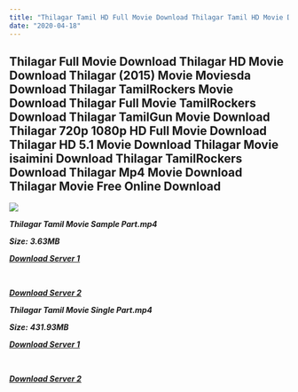 ```yaml
---
title: "Thilagar Tamil HD Full Movie Download Thilagar Tamil HD Movie Download"
date: "2020-04-18"
---
```


## Thilagar Full Movie Download Thilagar HD Movie Download Thilagar (2015) Movie Moviesda Download Thilagar TamilRockers Movie Download Thilagar Full Movie TamilRockers Download Thilagar TamilGun Movie Download Thilagar 720p 1080p HD Full Movie Download Thilagar HD 5.1 Movie Download Thilagar Movie isaimini Download Thilagar TamilRockers Download Thilagar Mp4 Movie Download Thilagar Movie Free Online Download

![](https://images.moviebuff.com/05131e2d-4345-4e36-be38-74c44b592948?w=1000)

**_Thilagar Tamil Movie Sample Part.mp4_**

**_Size:_** **_3.63MB_**

**_[Download Server 1](http://s4.uptofiles.net//files/Tamil{300377c8a1a3ba2999b4bbe3381b1ea1a812b0b70d21946c68d529294a5c2999}202015{300377c8a1a3ba2999b4bbe3381b1ea1a812b0b70d21946c68d529294a5c2999}20Movies/Thilagar{300377c8a1a3ba2999b4bbe3381b1ea1a812b0b70d21946c68d529294a5c2999}20(2015)/Thilagar{300377c8a1a3ba2999b4bbe3381b1ea1a812b0b70d21946c68d529294a5c2999}20(640x360)/Thilagar{300377c8a1a3ba2999b4bbe3381b1ea1a812b0b70d21946c68d529294a5c2999}20HD{300377c8a1a3ba2999b4bbe3381b1ea1a812b0b70d21946c68d529294a5c2999}20Sample.mp4)_**

**_[  
](http://s4.uptofiles.net//files/Tamil{300377c8a1a3ba2999b4bbe3381b1ea1a812b0b70d21946c68d529294a5c2999}202015{300377c8a1a3ba2999b4bbe3381b1ea1a812b0b70d21946c68d529294a5c2999}20Movies/Thilagar{300377c8a1a3ba2999b4bbe3381b1ea1a812b0b70d21946c68d529294a5c2999}20(2015)/Thilagar{300377c8a1a3ba2999b4bbe3381b1ea1a812b0b70d21946c68d529294a5c2999}20(640x360)/Thilagar{300377c8a1a3ba2999b4bbe3381b1ea1a812b0b70d21946c68d529294a5c2999}20HD{300377c8a1a3ba2999b4bbe3381b1ea1a812b0b70d21946c68d529294a5c2999}20Sample.mp4)_**

**_[Download Server 2](http://s4.uptofiles.net//files/Tamil{300377c8a1a3ba2999b4bbe3381b1ea1a812b0b70d21946c68d529294a5c2999}202015{300377c8a1a3ba2999b4bbe3381b1ea1a812b0b70d21946c68d529294a5c2999}20Movies/Thilagar{300377c8a1a3ba2999b4bbe3381b1ea1a812b0b70d21946c68d529294a5c2999}20(2015)/Thilagar{300377c8a1a3ba2999b4bbe3381b1ea1a812b0b70d21946c68d529294a5c2999}20(640x360)/Thilagar{300377c8a1a3ba2999b4bbe3381b1ea1a812b0b70d21946c68d529294a5c2999}20HD{300377c8a1a3ba2999b4bbe3381b1ea1a812b0b70d21946c68d529294a5c2999}20Sample.mp4)_**

**_Thilagar Tamil Movie Single Part.mp4_**

**_Size:_** **_431.93MB_**

**_[Download Server 1](http://s4.uptofiles.net//files/Tamil{300377c8a1a3ba2999b4bbe3381b1ea1a812b0b70d21946c68d529294a5c2999}202015{300377c8a1a3ba2999b4bbe3381b1ea1a812b0b70d21946c68d529294a5c2999}20Movies/Thilagar{300377c8a1a3ba2999b4bbe3381b1ea1a812b0b70d21946c68d529294a5c2999}20(2015)/Thilagar{300377c8a1a3ba2999b4bbe3381b1ea1a812b0b70d21946c68d529294a5c2999}20(640x360)/Thilagar{300377c8a1a3ba2999b4bbe3381b1ea1a812b0b70d21946c68d529294a5c2999}20HD.mp4)_**

**_[  
](http://s4.uptofiles.net//files/Tamil{300377c8a1a3ba2999b4bbe3381b1ea1a812b0b70d21946c68d529294a5c2999}202015{300377c8a1a3ba2999b4bbe3381b1ea1a812b0b70d21946c68d529294a5c2999}20Movies/Thilagar{300377c8a1a3ba2999b4bbe3381b1ea1a812b0b70d21946c68d529294a5c2999}20(2015)/Thilagar{300377c8a1a3ba2999b4bbe3381b1ea1a812b0b70d21946c68d529294a5c2999}20(640x360)/Thilagar{300377c8a1a3ba2999b4bbe3381b1ea1a812b0b70d21946c68d529294a5c2999}20HD.mp4)_**

**_[Download Server 2](http://s4.uptofiles.net//files/Tamil{300377c8a1a3ba2999b4bbe3381b1ea1a812b0b70d21946c68d529294a5c2999}202015{300377c8a1a3ba2999b4bbe3381b1ea1a812b0b70d21946c68d529294a5c2999}20Movies/Thilagar{300377c8a1a3ba2999b4bbe3381b1ea1a812b0b70d21946c68d529294a5c2999}20(2015)/Thilagar{300377c8a1a3ba2999b4bbe3381b1ea1a812b0b70d21946c68d529294a5c2999}20(640x360)/Thilagar{300377c8a1a3ba2999b4bbe3381b1ea1a812b0b70d21946c68d529294a5c2999}20HD.mp4)_**
